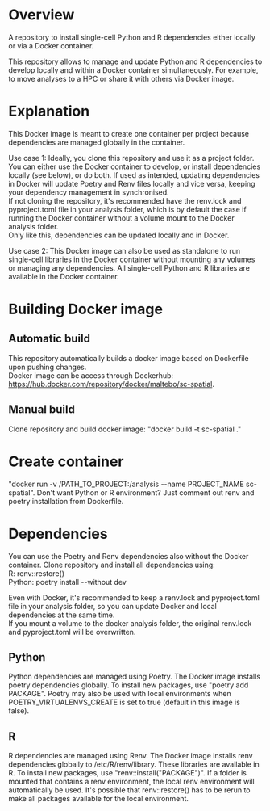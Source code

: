 # Overview
A repository to install single-cell Python and R dependencies either locally or via a Docker container.  
  
This repository allows to manage and update Python and R dependencies to develop locally and within a
Docker container simultaneously. For example, to move analyses to a HPC or share it with others via Docker image.

# Explanation
This Docker image is meant to create one container per project because dependencies are managed globally in the container. 
  
Use case 1:
Ideally, you clone this repository and use it as a project folder. You can either use the Docker container 
to develop, or install dependencies locally (see below), or do both. If used as intended, updating dependencies
in Docker will update Poetry and Renv files locally and vice versa, keeping your dependency management in synchronised.  
If not cloning the repository, it's recommended have the renv.lock and pyproject.toml file in your analysis folder,
which is by default the case if running the Docker container without a volume mount to the Docker analysis folder.  
Only like this, dependencies can be updated locally and in Docker.
  
Use case 2:
This Docker image can also be used as standalone to run single-cell libraries in the Docker container without mounting any volumes 
or managing any dependencies. All single-cell Python and R libraries are available in the Docker container.

# Building Docker image
## Automatic build
This repository automatically builds a docker image based on Dockerfile upon pushing changes.  
Docker image can be access through Dockerhub: https://hub.docker.com/repository/docker/maltebo/sc-spatial. 

## Manual build
Clone repository and build docker image: "docker build -t sc-spatial ."  

# Create container
"docker run -v /PATH_TO_PROJECT:/analysis --name PROJECT_NAME sc-spatial". 
Don't want Python or R environment? Just comment out renv and poetry installation from Dockerfile.  

# Dependencies
You can use the Poetry and Renv dependencies also without the Docker container. Clone repository and install 
all dependencies using:  
R: renv::restore()  
Python: poetry install --without dev  
  
Even with Docker, it's recommended to keep a renv.lock and pyproject.toml file in your analysis folder, so you can update Docker and local dependencies at the same time.  
If you mount a volume to the docker analysis folder, the original renv.lock and pyproject.toml will be overwritten.

## Python
Python dependencies are managed using Poetry. The Docker image installs poetry dependencies globally. To install new packages, use "poetry add PACKAGE". 
Poetry may also be used with local environments when POETRY_VIRTUALENVS_CREATE is set to true (default in this image is false).

## R
R dependencies are managed using Renv. The Docker image installs renv dependencies globally to /etc/R/renv/library. 
These libraries are available in R. To install new packages, use "renv::install("PACKAGE")". 
If a folder is mounted that contains a renv environment, the local renv environment will automatically be used. 
It's possible that renv::restore() has to be rerun to make all packages available for the local environment.

